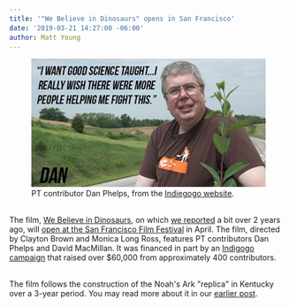 ```yaml
---
title: '"We Believe in Dinosaurs" opens in San Francisco'
date: '2019-03-21 14:27:00 -06:00'
author: Matt Young
---
```

<figure>
<img src="/uploads/2019/Dan_Phelps_600.jpg" alt="Dan Phelpsr"/>
<figcaption>
PT contributor Dan Phelps, from the <a href="https://www.indiegogo.com/projects/we-believe-in-dinosaurs#/">Indiegogo website</a>.
</figcaption>
</figure><br/>
The film, <a href="https://www.imdb.com/title/tt6316506/">We Believe in Dinosaurs</a>, on which <a href="https://pandasthumb.org/archives/2016/12/we-believe-in-dinosaurs.html">we reported</a> a bit over 2 years ago, will <a href="https://sffilm.org/event/we-believe-in-dinosaurs/">open at the San Francisco Film Festival</a> in April. The film, directed by Clayton Brown and Monica Long Ross, features PT contributors Dan Phelps and David MacMillan. It was financed in part by an <a href="https://www.indiegogo.com/projects/we-believe-in-dinosaurs#/">Indigogo campaign</a> that raised over $60,000 from approximately 400 contributors.<br/><br/>

The film follows the construction of the Noah's Ark "replica" in Kentucky over a 3-year period. You may read more about it in our <a href="https://pandasthumb.org/archives/2016/12/we-believe-in-dinosaurs.html">earlier post</a>.
